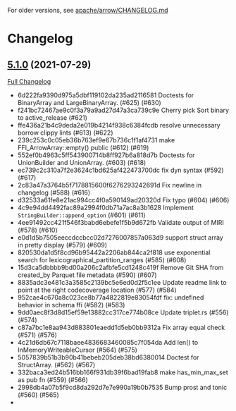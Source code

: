 <!---
  Licensed to the Apache Software Foundation (ASF) under one
  or more contributor license agreements.  See the NOTICE file
  distributed with this work for additional information
  regarding copyright ownership.  The ASF licenses this file
  to you under the Apache License, Version 2.0 (the
  "License"); you may not use this file except in compliance
  with the License.  You may obtain a copy of the License at

    http://www.apache.org/licenses/LICENSE-2.0

  Unless required by applicable law or agreed to in writing,
  software distributed under the License is distributed on an
  "AS IS" BASIS, WITHOUT WARRANTIES OR CONDITIONS OF ANY
  KIND, either express or implied.  See the License for the
  specific language governing permissions and limitations
  under the License.
-->

For older versions, see [apache/arrow/CHANGELOG.md](https://github.com/apache/arrow/blob/master/CHANGELOG.md)

# Changelog

## [5.1.0](https://github.com/apache/arrow-rs/tree/5.0.1) (2021-07-29)

[Full Changelog](https://github.com/apache/arrow-rs/compare/5.0.0...5.1.0)

* 6d222fa9390d975a5dbf119102da235ad2116581 Doctests for BinaryArray and LargeBinaryArray. (#625) (#630)
* f241bc72467ae9c0f3a79a9ad27d47a3ca739c9e Cherry pick Sort binary to active_release (#621)
* ffe436a21b4c9deda2e019b4214f938c6384fcdb resolve unnecessary borrow clippy lints (#613) (#622)
* 239c253c0c05eb36b763ef9e67b736c1f1af4731 make FFI_ArrowArray::empty() public (#612) (#619)
* 552ef0b4963c5ff543900714b8ff927b6a818d7b Doctests for UnionBuilder and UnionArray. (#603) (#618)
* ec739c2c310a7f2e3624c1bd625af422473700dc fix dyn syntax (#592) (#617)
* 2c83a47a3764b5f7178815600f6276293242691d Fix newline in changelog (#588) (#616)
* d32533a61fe8e21ac994cc4f0a590149ad20320d Fix typo (#604) (#606)
* 4c9e94dd4492fac89a2994f0db71a7ac8a3b1628 Implement `StringBuilder::append_option` (#601) (#611)
* 4ee91492cc421f546f3babd6ebefe1f5b9d672fb Validate output of MIRI (#578) (#610)
* e0d1d5b7505eeccdccbcc02d7276007857a063d9 support struct array in pretty display (#579) (#609)
* 820530da1d5f8cd96b95442a2206ab844ca2f818 use exponential search for lexicographical_partition_ranges (#585) (#608)
* 15d3ca5dbbbb9bd00a206c2afbfe5cd1248c419f Remove Git SHA from created_by Parquet file metadata (#590) (#607)
* 8835adc3e481c3a3585c2139bc5e6ed0d2f5c1ee Update readme link to point at the right codecoverage location (#577) (#584)
* 952cae4c670a8c023ce8b77a4822819e83054fdf fix: undefined behavior in schema ffi (#582) (#583)
* 9dd0aec8f3d8d15ef59e13882cc317ce774b08ce Update triplet.rs (#556) (#574)
* c87a7bc1e8aa943d883801eaedd1d5eb0bb9312a Fix array equal check (#571) (#576)
* 4c21d6db67c7118baee4836683460085c7f054da Add len() to InMemoryWriteableCursor (#564) (#575)
* 5057839b51b3b90b41bebeb205deb38bd6380014 Doctest for StructArray. (#562) (#567)
* 332baca3ed24b516bb166f931db39f6bad19fab8 make has_min_max_set as pub fn (#559) (#566)
* 2998db4a07b5f9cd8da292d7e7e990a19b0b7535 Bump prost and tonic (#560) (#565)
*
